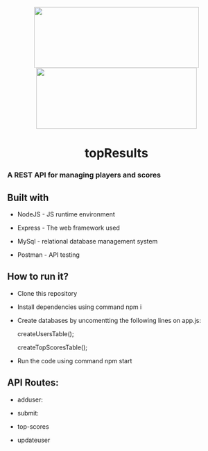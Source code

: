<p align="center">

 <img width="380" height="140" src="https://railsware.com/blog/wp-content/uploads/2018/09/2400%D1%851260-rw-blog-node-js.png" />

 <img width="370" height="140" src="https://datasciencebiz.com/wp-content/uploads/2022/05/1_TTM5AleQfFJ-mItttJROdg.jpeg" />
 
</p>
<h1 align="center">topResults</h1>
<p align="center"><b><h3>A REST API for managing players and scores</h3></b></p>
</p>

<h2>Built with</h2>

* NodeJS - JS runtime environment

* Express - The web framework used

* MySql - relational database management system 

* Postman - API testing

<h2>How to run it?</h2>
  
* Clone this repository
  
* Install dependencies using command npm i
  
* Create databases by uncomentting the following lines on app.js:
  
  
   createUsersTable();
  
   createTopScoresTable();
  
* Run the code using command npm start

<h2>API Routes:</h2>

* adduser:

* submit:

* top-scores

* updateuser
  
